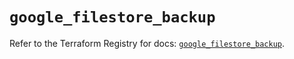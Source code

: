 # `google_filestore_backup`

Refer to the Terraform Registry for docs: [`google_filestore_backup`](https://registry.terraform.io/providers/hashicorp/google-beta/5.13.0/docs/resources/google_filestore_backup).
